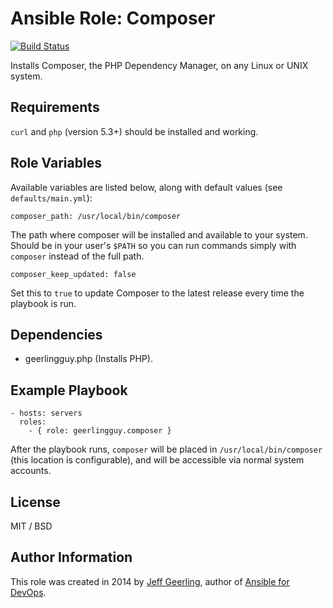 # Ansible Role: Composer

[![Build Status](https://travis-ci.org/geerlingguy/ansible-role-composer.svg?branch=master)](https://travis-ci.org/geerlingguy/ansible-role-composer)

Installs Composer, the PHP Dependency Manager, on any Linux or UNIX system.

## Requirements

`curl` and `php` (version 5.3+) should be installed and working.

## Role Variables

Available variables are listed below, along with default values (see `defaults/main.yml`):

    composer_path: /usr/local/bin/composer

The path where composer will be installed and available to your system. Should be in your user's `$PATH` so you can run commands simply with `composer` instead of the full path.

    composer_keep_updated: false

Set this to `true` to update Composer to the latest release every time the playbook is run.

## Dependencies

  - geerlingguy.php (Installs PHP).

## Example Playbook

    - hosts: servers
      roles:
        - { role: geerlingguy.composer }

After the playbook runs, `composer` will be placed in `/usr/local/bin/composer` (this location is configurable), and will be accessible via normal system accounts.

## License

MIT / BSD

## Author Information

This role was created in 2014 by [Jeff Geerling](http://jeffgeerling.com/), author of [Ansible for DevOps](http://ansiblefordevops.com/).
